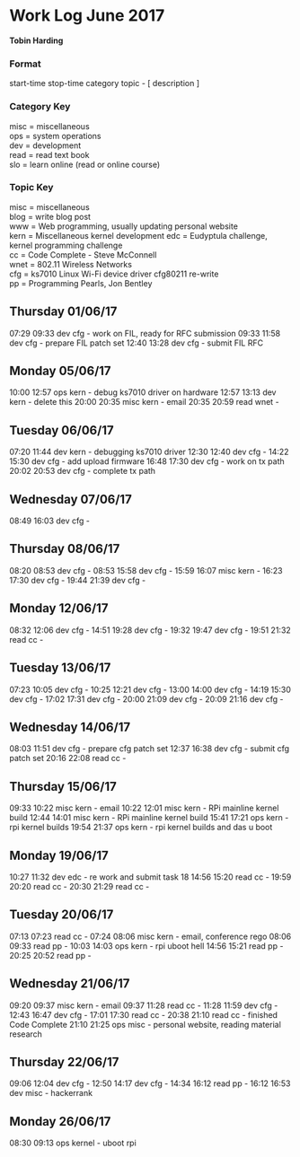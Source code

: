 Work Log June 2017
==================  
**Tobin Harding**    
    
### Format    
start-time stop-time category topic - [ description ]    
    
### Category Key    
misc = miscellaneous    
ops = system operations    
dev = development    
read = read text book    
slo = learn online  (read or online course)  
    
### Topic Key    
misc = miscellaneous    
blog = write blog post  
www = Web programming, usually updating personal website  
kern = Miscellaneous kernel development
edc = Eudyptula challenge, kernel programming challenge  
cc = Code Complete - Steve McConnell  
wnet = 802.11 Wireless Networks  
cfg = ks7010 Linux Wi-Fi device driver cfg80211 re-write  
pp = Programming Pearls, Jon Bentley  

Thursday 01/06/17
-----------------
07:29 09:33 dev cfg - work on FIL, ready for RFC submission
09:33 11:58 dev cfg - prepare FIL patch set
12:40 13:28 dev cfg - submit FIL RFC

Monday 05/06/17
---------------
10:00 12:57 ops kern - debug ks7010 driver on hardware
12:57 13:13 dev kern - delete this
20:00 20:35 misc kern - email
20:35 20:59 read wnet -

Tuesday 06/06/17
----------------
07:20 11:44 dev kern - debugging ks7010 driver
12:30 12:40 dev cfg -
14:22 15:30 dev cfg - add upload firmware
16:48 17:30 dev cfg - work on tx path
20:02 20:53 dev cfg - complete tx path

Wednesday 07/06/17
------------------
08:49 16:03 dev cfg -

Thursday 08/06/17
-----------------
08:20 08:53 dev cfg -
08:53 15:58 dev cfg -
15:59 16:07 misc kern -
16:23 17:30 dev cfg -
19:44 21:39 dev cfg -

Monday 12/06/17
---------------
08:32 12:06 dev cfg -
14:51 19:28 dev cfg -
19:32 19:47 dev cfg -
19:51 21:32 read cc -

Tuesday 13/06/17
----------------
07:23 10:05 dev cfg -
10:25 12:21 dev cfg -
13:00 14:00 dev cfg -
14:19 15:30 dev cfg -
17:02 17:31 dev cfg -
20:00 21:09 dev cfg -
20:09 21:16 dev cfg -

Wednesday 14/06/17
------------------
08:03 11:51 dev cfg - prepare cfg patch set
12:37 16:38 dev cfg - submit cfg patch set
20:16 22:08 read cc -

Thursday 15/06/17
-----------------
09:33 10:22 misc kern - email
10:22 12:01 misc kern - RPi mainline kernel build
12:44 14:01 misc kern - RPi mainline kernel build
15:41 17:21 ops kern - rpi kernel builds
19:54 21:37 ops kern - rpi kernel builds and das u boot

Monday 19/06/17
---------------
10:27 11:32 dev edc - re work and submit task 18
14:56 15:20 read cc -
19:59 20:20 read cc -
20:30 21:29 read cc -

Tuesday 20/06/17
----------------
07:13 07:23 read cc -
07:24 08:06 misc kern - email, conference rego
08:06 09:33 read pp -
10:03 14:03 ops kern - rpi uboot hell
14:56 15:21 read pp -
20:25 20:52 read pp -

Wednesday 21/06/17
------------------
09:20 09:37 misc kern - email
09:37 11:28 read cc -
11:28 11:59 dev cfg -
12:43 16:47 dev cfg -
17:01 17:30 read cc -
20:38 21:10 read cc - finished Code Complete
21:10 21:25 ops misc - personal website, reading material research

Thursday 22/06/17
-----------------
09:06 12:04 dev cfg -
12:50 14:17 dev cfg -
14:34 16:12 read pp -
16:12 16:53 dev misc - hackerrank

Monday 26/06/17
---------------
08:30 09:13 ops kernel - uboot rpi
